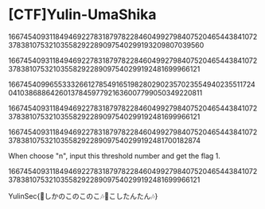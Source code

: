 # [CTF]Yulin-UmaShika

16674540931184946922783187978228460499279840752046544384107237838107532103558292289097540299193209807039560

16674540931184946922783187978228460499279840752046544384107237838107532103558292289097540299192481699966121

16674540996553332661278549165198280290235702355494023551172404103868864260137845977921636007799050349220811

16674540931184946922783187978228460499279840752046544384107237838107532103558292289097540299192481699966121

16674540931184946922783187978228460499279840752046544384107237838107532103558292289097540299192481700182874



When choose "n", input this threshold number and get the flag 1.

16674540931184946922783187978228460499279840752046544384107237838107532103558292289097540299192481699966121

YulinSec{🦌しかのこのこのこ🎶🐯こしたんたん🎶}